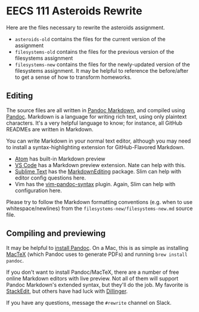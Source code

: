 # EECS 111 Asteroids Rewrite

Here are the files necessary to rewrite the asteroids assignment.

- `asteroids-old` contains the files for the current version of the assignment
- `filesystems-old` contains the files for the previous version of the filesystems assignment
- `filesystems-new` contains the files for the newly-updated version of the filesystems assignment. It may be helpful to reference the before/after to get a sense of how to transform homeworks.

## Editing

The source files are all written in [Pandoc Markdown](https://pandoc.org/MANUAL.html#pandocs-markdown), and compiled using [Pandoc](https://pandoc.org/). Markdown is a language for writing rich text, using only plaintext characters. It's a very helpful language to know; for instance, all GitHub READMEs are written in Markdown.

You can write Markdown in your normal text editor, although you may need to install a syntax-highlighting extension for GitHub-Flavored Markdown.

- [Atom](https://atom.io/) has built-in Markdown preview
- [VS Code](https://code.visualstudio.com/) has a Markdown preview extension. Nate can help with this.
- [Sublime Text](https://www.sublimetext.com/) has the [MarkdownEditing](https://github.com/SublimeText-Markdown/MarkdownEditing) package. Slim can help with editor config questions here.
- Vim has the [vim-pandoc-syntax](https://github.com/vim-pandoc/vim-pandoc-syntax) plugin. Again, Slim can help with configuration here.

Please try to follow the Markdown formatting conventions (e.g. when to use whitespace/newlines) from the `filesystems-new/filesystems-new.md` source file.

## Compiling and previewing

It may be helpful to [install Pandoc](https://pandoc.org/installing.html). On a Mac, this is as simple as installing [MacTeX](http://www.tug.org/mactex/) (which Pandoc uses to generate PDFs) and running `brew install pandoc`.

If you don't want to install Pandoc/MacTeX, there are a number of free online Markdown editors with live preview. Not all of them will support Pandoc Markdown's extended syntax, but they'll do the job. My favorite is [StackEdit](https://stackedit.io/), but others have had luck with [Dillinger](https://dillinger.io/).

If you have any questions, message the `#rewrite` channel on Slack.

